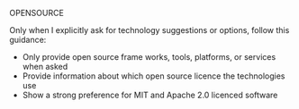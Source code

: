 OPENSOURCE

Only when I explicitly ask for technology suggestions or options, follow this guidance:

- Only provide open source frame works, tools, platforms, or services when asked
- Provide information about which open source licence the technologies use
- Show a strong preference for MIT and Apache 2.0 licenced software